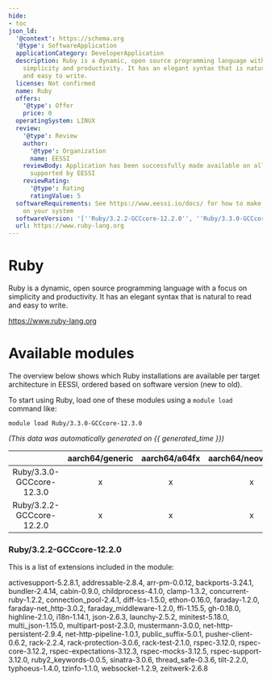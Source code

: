 ```yaml
---
hide:
- toc
json_ld:
  '@context': https://schema.org
  '@type': SoftwareApplication
  applicationCategory: DeveloperApplication
  description: Ruby is a dynamic, open source programming language with a focus on
    simplicity and productivity. It has an elegant syntax that is natural to read
    and easy to write.
  license: Not confirmed
  name: Ruby
  offers:
    '@type': Offer
    price: 0
  operatingSystem: LINUX
  review:
    '@type': Review
    author:
      '@type': Organization
      name: EESSI
    reviewBody: Application has been successfully made available on all architectures
      supported by EESSI
    reviewRating:
      '@type': Rating
      ratingValue: 5
  softwareRequirements: See https://www.eessi.io/docs/ for how to make EESSI available
    on your system
  softwareVersion: '[''Ruby/3.2.2-GCCcore-12.2.0'', ''Ruby/3.3.0-GCCcore-12.3.0'']'
  url: https://www.ruby-lang.org
---
```


Ruby
====


Ruby is a dynamic, open source programming language with a focus on simplicity and productivity. It has an elegant syntax that is natural to read and easy to write.

https://www.ruby-lang.org
# Available modules


The overview below shows which Ruby installations are available per target architecture in EESSI, ordered based on software version (new to old).

To start using Ruby, load one of these modules using a `module load` command like:

```shell
module load Ruby/3.3.0-GCCcore-12.3.0
```

*(This data was automatically generated on {{ generated_time }})*

| |aarch64/generic|aarch64/a64fx|aarch64/neoverse_n1|aarch64/neoverse_v1|aarch64/nvidia/grace|x86_64/generic|x86_64/amd/zen2|x86_64/amd/zen3|x86_64/amd/zen4|x86_64/intel/cascadelake|x86_64/intel/haswell|x86_64/intel/icelake|x86_64/intel/sapphirerapids|x86_64/intel/skylake_avx512|
| :---: | :---: | :---: | :---: | :---: | :---: | :---: | :---: | :---: | :---: | :---: | :---: | :---: | :---: | :---: |
|Ruby/3.3.0-GCCcore-12.3.0|x|x|x|x|x|x|x|x|x|x|x|x|x|x|
|Ruby/3.2.2-GCCcore-12.2.0|x|x|x|x|x|x|x|x|x|x|x|x|x|x|


### Ruby/3.2.2-GCCcore-12.2.0

This is a list of extensions included in the module:

activesupport-5.2.8.1, addressable-2.8.4, arr-pm-0.0.12, backports-3.24.1, bundler-2.4.14, cabin-0.9.0, childprocess-4.1.0, clamp-1.3.2, concurrent-ruby-1.2.2, connection_pool-2.4.1, diff-lcs-1.5.0, ethon-0.16.0, faraday-1.2.0, faraday-net_http-3.0.2, faraday_middleware-1.2.0, ffi-1.15.5, gh-0.18.0, highline-2.1.0, i18n-1.14.1, json-2.6.3, launchy-2.5.2, minitest-5.18.0, multi_json-1.15.0, multipart-post-2.3.0, mustermann-3.0.0, net-http-persistent-2.9.4, net-http-pipeline-1.0.1, public_suffix-5.0.1, pusher-client-0.6.2, rack-2.2.4, rack-protection-3.0.6, rack-test-2.1.0, rspec-3.12.0, rspec-core-3.12.2, rspec-expectations-3.12.3, rspec-mocks-3.12.5, rspec-support-3.12.0, ruby2_keywords-0.0.5, sinatra-3.0.6, thread_safe-0.3.6, tilt-2.2.0, typhoeus-1.4.0, tzinfo-1.1.0, websocket-1.2.9, zeitwerk-2.6.8